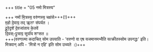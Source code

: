 +++
title = "05 नमो मित्रस्य"

+++
नमो॑ मि॒त्रस्य॒ वरु॑णस्य॒ चक्ष॑से+++(!)+++  
म॒हो दे॒वाय॒ तद् ऋ॒तꣳ स॑पर्यत ।  
दू॒रे॒दृशे॑ दे॒वजा॑ताय के॒तवे॑   
दि॒वस्-पु॒त्राय॒ सूर्या॑य शꣳसत ॥  
+++(वरणात्मा कदाचित् सोम उपयाति - 'वरुणो वा एष यजमानमभ्यैति यत्क्रीतस्सोम उपनद्धः' इति। मित्रवान् अपि - 'मित्रो न एहि' इति सोम उच्यते ।)+++